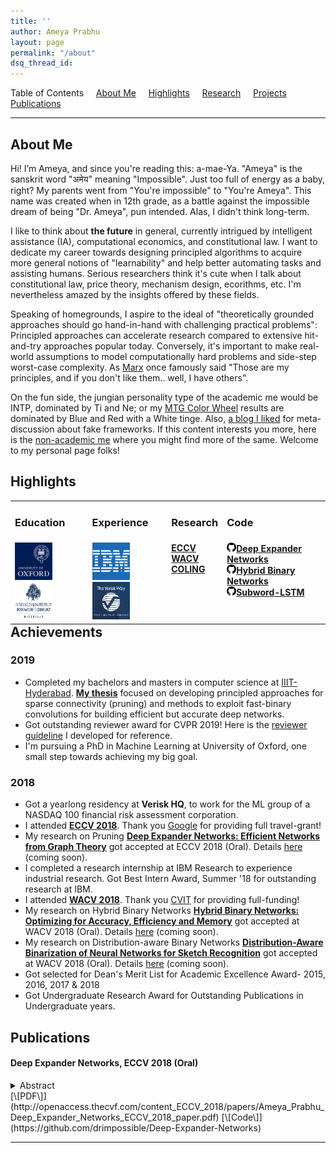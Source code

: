 ```yaml
---
title: ''
author: Ameya Prabhu
layout: page
permalink: "/about"
dsq_thread_id:
---
```

Table of Contents     [About Me](#biography)     [Highlights](#highlights)     [Research](#research)    
 [Projects](#projects)     [Publications](#publications)

---

## <a name="biography" id="biography"></a>About Me

Hi! I’m Ameya, and since you're reading this: a-mae-Ya. "Ameya" is the sanskrit word "अमेय" meaning "Impossible". Just too full of energy as a baby, right? My parents went from "You're impossible" to "You're Ameya". This name was created when in 12th grade, as a battle against the impossible dream of being "Dr. Ameya", pun intended. Alas, I didn't think long-term.

I like to think about **the future** in general, currently intrigued by intelligent assistance (IA), computational economics, and constitutional law. I want to dedicate my career towards designing principled algorithms to acquire more general notions of "learnability" and help better automating tasks and assisting humans. Serious researchers think it's cute when I talk about constitutional law, price theory, mechanism design, ecorithms, etc. I'm nevertheless amazed by the insights offered by these fields.

Speaking of homegrounds, I aspire to the ideal of "theoretically grounded approaches should go hand-in-hand with challenging practical problems": Principled approaches can accelerate research compared to extensive hit-and-try approaches popular today. Conversely, it's important to make real-world assumptions to model computationally hard problems and side-step worst-case complexity. As [Marx](https://en.wikipedia.org/wiki/Groucho_Marx) once famously said "Those are my principles, and if you don't like them.. well, I have others".

On the fun side, the jungian personality type of the academic me would be INTP, dominated by Ti and Ne; or my [MTG Color Wheel](https://medium.com/s/story/the-mtg-color-wheel-c9700a7cf36d) results are dominated by Blue and Red with a White tinge. Also, [a blog I liked](https://www.lesswrong.com/posts/wDP4ZWYLNj7MGXWiW/in-praise-of-fake-frameworks) for meta-discussion about fake frameworks. If this content interests you more, here is the [non-academic me](https://bayesianconspirator.github.io/about/) where you might find more of the same. Welcome to my personal page folks!

## <a name="highlights" id="highlights"></a>Highlights

<table style="border-collapse: collapse; border: none; margin: 0px auto;" width="100%" align='left'> <tr style="border: none;"> <td style="border: none; "><h3>Education</h3></td><td style="border: none; "><h3>Experience</h3></td><td style="border: none; "><h3>Research</h3></td> <td style="border: none; "><h3>Code</h3></td> </tr> <tr> <td style="border: none; "> <img src="https://raw.githubusercontent.com/drimpossible/drimpossible.github.io/master/images/Oxford.png" height="60px" width="60px" /> <img src="https://raw.githubusercontent.com/drimpossible/drimpossible.github.io/master/images/IIITH.png" height="60px" width="60px" /> </td> <td style="border: none; "> <img src="https://raw.githubusercontent.com/drimpossible/drimpossible.github.io/master/images/IBM.png" height="60px" width="60px" /> <img src="https://raw.githubusercontent.com/drimpossible/drimpossible.github.io/master/images/Verisk.jpg" height="60px" width="60px" /></td> <td style="vertical-align: top;"><strong> <a href="http://openaccess.thecvf.com/content_ECCV_2018/papers/Ameya_Prabhu_Deep_Expander_Networks_ECCV_2018_paper.pdf"> ECCV</a><br/> <a href="https://arxiv.org/abs/1804.03867">WACV</a><br/> <a href="https://aclanthology.info/papers/C16-1234/c16-1234">COLING</a><br/><br/> </strong></td> <td style="vertical-align: top;"><strong>
<a href="https://github.com/drimpossible/Deep-Expander-Networks"><img src="https://raw.githubusercontent.com/drimpossible/drimpossible.github.io/master/images/github.png" height="15px" width="15px">Deep Expander Networks</a><br/>
<a href="https://github.com/erilyth/HybridBinaryNetworks-WACV18"><img src="https://raw.githubusercontent.com/drimpossible/drimpossible.github.io/master/images/github.png" height="15px" width="15px">Hybrid Binary Networks</a><br/>
<a href="https://github.com/drimpossible/Sub-word-LSTM"><img src="https://raw.githubusercontent.com/drimpossible/drimpossible.github.io/master/images/github.png" height="15px" width="15px">Subword-LSTM</a><br/>
</strong></td>
</tr>
</table>

## <a name="achievements" id="achievements"></a>Achievements

### 2019

* Completed my bachelors and masters in computer science at [IIIT-Hyderabad](http://www.iiit.ac.in). [**My thesis**](https://researchweb.iiit.ac.in/~ameya.prabhu/documents/Final_Thesis_V2.pdf) focused on developing principled approaches for sparse connectivity (pruning) and methods to exploit fast-binary convolutions for building efficient but accurate deep networks.
* Got outstanding reviewer award for CVPR 2019! Here is the [reviewer guideline](/blog/life/reviewing_for_dummies/) I developed for reference.
* I'm pursuing a PhD in Machine Learning at University of Oxford, one small step towards achieving my big goal.

### 2018

* Got a yearlong residency at **Verisk HQ**, to work for the ML group of a NASDAQ 100 financial risk assessment corporation.
* I attended [**ECCV 2018**](https://eccv2018.org/). Thank you [Google](https://ai.google/research/) for providing full travel-grant!
* My research on Pruning [**Deep Expander Networks: Efficient Networks from Graph Theory**](http://openaccess.thecvf.com/content_ECCV_2018/papers/Ameya_Prabhu_Deep_Expander_Networks_ECCV_2018_paper.pdf) got accepted at ECCV 2018 (Oral). Details [here]() (coming soon).
* I completed a research internship at IBM Research to experience industrial research. Got Best Intern Award, Summer '18 for outstanding research at IBM.
* I attended [**WACV 2018**](http://wacv18.wacv.net/). Thank you [CVIT](http://cvit.iiit.ac.in/) for providing full-funding!
* My research on Hybrid Binary Networks [**Hybrid Binary Networks: Optimizing for Accuracy, Efficiency and Memory**](https://arxiv.org/abs/1804.03867) got accepted at WACV 2018 (Oral). Details [here]() (coming soon).
* My research on Distribution-aware Binary Networks [**Distribution-Aware Binarization of Neural Networks for Sketch Recognition**](https://arxiv.org/abs/1804.02941) got accepted at WACV 2018 (Oral). Details [here]() (coming soon).
* Got selected for Dean's Merit List for Academic Excellence Award- 2015, 2016, 2017 & 2018
* Got Undergraduate Research Award for Outstanding Publications in Undergraduate years.

## <a name="publications" id="publications"> Publications

#### Deep Expander Networks, ECCV 2018 (Oral)
<details> <summary><a>Abstract</a></summary>
Efficient CNN designs like ResNets and DenseNet were proposed to improve accuracy vs efficiency trade-offs. They essentially increased the connectivity, allowing efficient information flow across layers. Inspired by these techniques, we propose to model connections between filters of a CNN using graphs which are simultaneously sparse and well connected. Sparsity results in efficiency while well connectedness can preserve the expressive power of the CNNs. We use a well-studied class of graphs from theoretical computer science that satisfies these properties known as Expander graphs. Expander graphs are used to model connections between filters in CNNs to design networks called X-Nets. We present two guarantees on the connectivity of X-Nets: Each node influences every node in a layer in logarithmic steps, and the number of paths between two sets of nodes is proportional to the product of their sizes. We also propose efficient training and inference algorithms, making it possible to train deeper and wider X-Nets effectively.
Expander based models give a 4% improvement in accuracy on MobileNet over grouped convolutions, a popular technique, which has the same sparsity but worse connectivity. X-Nets give better performance trade-offs than the original ResNet and DenseNet-BC architectures. We achieve model sizes comparable to state-of-the-art pruning techniques using our simple architecture design, without any pruning. We hope that this work motivates other approaches to utilize results from graph theory to develop efficient network architectures.
</details>
[\[PDF\]](http://openaccess.thecvf.com/content_ECCV_2018/papers/Ameya_Prabhu_Deep_Expander_Networks_ECCV_2018_paper.pdf) [\[Code\]](https://github.com/drimpossible/Deep-Expander-Networks)

---
